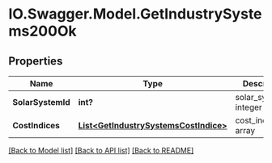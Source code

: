 # IO.Swagger.Model.GetIndustrySystems200Ok
## Properties

Name | Type | Description | Notes
------------ | ------------- | ------------- | -------------
**SolarSystemId** | **int?** | solar_system_id integer | 
**CostIndices** | [**List&lt;GetIndustrySystemsCostIndice&gt;**](GetIndustrySystemsCostIndice.md) | cost_indices array | 

[[Back to Model list]](../README.md#documentation-for-models) [[Back to API list]](../README.md#documentation-for-api-endpoints) [[Back to README]](../README.md)

